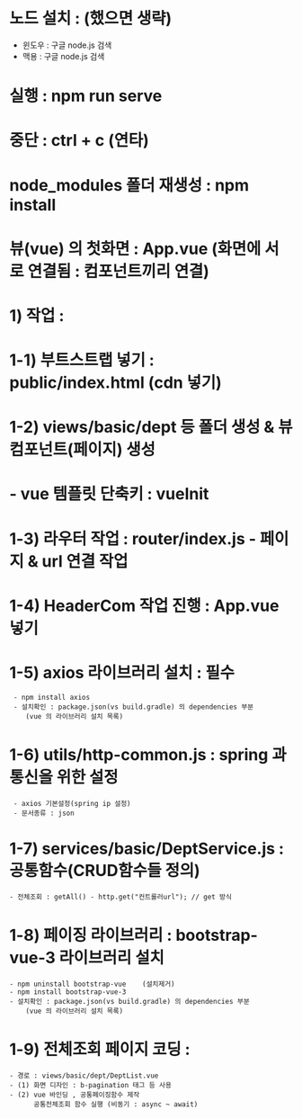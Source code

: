 # 노드 설치 : (했으면 생략)
  - 윈도우 : 구글 node.js 검색 
  - 맥용   : 구글 node.js 검색 
# 실행 : npm run serve
# 중단 : ctrl + c (연타)
# node_modules 폴더 재생성 : npm install
# 뷰(vue) 의 첫화면 : App.vue (화면에 서로 연결됨 : 컴포넌트끼리 연결)

# 1) 작업 : 
#  1-1) 부트스트랩 넣기 : public/index.html (cdn 넣기)
#  1-2) views/basic/dept 등 폴더 생성 & 뷰 컴포넌트(페이지) 생성
#      - vue 템플릿 단축키 : vueInit
#  1-3) 라우터 작업 : router/index.js - 페이지 & url 연결 작업
#  1-4) HeaderCom 작업 진행 : App.vue 넣기
#  1-5) axios 라이브러리 설치 : 필수
     - npm install axios
     - 설치확인 : package.json(vs build.gradle) 의 dependencies 부분
        (vue 의 라이브러리 설치 목록)
#  1-6) utils/http-common.js : spring 과 통신을 위한 설정
     - axios 기본설정(spring ip 설정)
     - 문서종류 : json 
#  1-7) services/basic/DeptService.js : 공통함수(CRUD함수들 정의)
    - 전체조회 : getAll() - http.get("컨트롤러url"); // get 방식
#  1-8) 페이징 라이브러리 : bootstrap-vue-3 라이브러리 설치
    - npm uninstall bootstrap-vue    (설치제거) 
    - npm install bootstrap-vue-3
    - 설치확인 : package.json(vs build.gradle) 의 dependencies 부분
        (vue 의 라이브러리 설치 목록)
#  1-9) 전체조회 페이지 코딩 : 
    - 경로 : views/basic/dept/DeptList.vue
    - (1) 화면 디자인 : b-pagination 태그 등 사용
    - (2) vue 바인딩 , 공통페이징함수 제작
          공통전체조회 함수 실행 (비동기 : async ~ await) 
